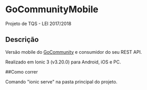 # GoCommunityMobile

Projeto de TQS - LEI 2017/2018

## Descrição

Versão mobile do [GoCommunity](https://github.com/chffUA/GoCommunity) e consumidor do seu REST API.

Realizado em Ionic 3 (v3.20.0) para Android, iOS e PC.

##Como correr

Comando "ionic serve" na pasta principal do projeto.
